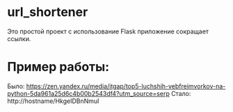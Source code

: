 # url_shortener

Это простой проект с использование Flask приложение сокращает ссылки. 

# Пример работы:
Было: https://zen.yandex.ru/media/itgap/top5-luchshih-vebfreimvorkov-na-python-5da961a25d6c4b00b2543df4?utm_source=serp
Стало: http://hostname/HkgeIDBnNmuI
